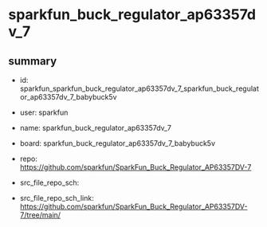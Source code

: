 # sparkfun_buck_regulator_ap63357dv_7
 
## summary 
* id: sparkfun_sparkfun_buck_regulator_ap63357dv_7_sparkfun_buck_regulator_ap63357dv_7_babybuck5v
* user: sparkfun
* name: sparkfun_buck_regulator_ap63357dv_7
* board: sparkfun_buck_regulator_ap63357dv_7_babybuck5v
* repo: https://github.com/sparkfun/SparkFun_Buck_Regulator_AP63357DV-7



* src_file_repo_sch: 
* src_file_repo_sch_link: https://github.com/sparkfun/SparkFun_Buck_Regulator_AP63357DV-7/tree/main/




